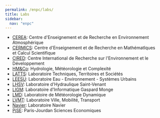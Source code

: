 ```yaml
---
permalink: /enpc/labs/
title: Labs
sidebar:
  nav: "enpc"
---
```


- [CEREA](https://www.cerea-lab.fr/): Centre d'Enseignement et de Recherche en Environnement Atmosphérique
- [CERMICS](https://cermics-lab.enpc.fr/): Centre d'Enseignement et de Recherche en MathématIques et Calcul Scientifique
- [CIRED](http://www.centre-cired.fr/fr/): Centre International de Recherche sur l'Environnement et le Développement
- [HM&Co](https://hmco.enpc.fr): Hydrologie, Météorologie et Complexité
- [LATTS](https://latts.fr/): Laboratoire Techniques, Territoires et Sociétés
- [LEESU](https://www.leesu.fr/): Laboratoire Eau - Environnement - Systèmes Urbains
- [LHSV](https://www.saint-venant-lab.fr/): Laboratoire d'Hydraulique Saint-Venant
- [LIGM](http://ligm.u-pem.fr/accueil/): Laboratoire d'Informatique Gaspard Monge
- [LMD](https://www.lmd.jussieu.fr/): Laboratoire de Météorologie Dynamique
- [LVMT](https://www.lvmt.fr/): Laboratoire Ville, Mobilité, Transport
- [Navier](https://navier-lab.fr/): Laboratoire Navier
- [PjSE](http://www.pse.ens.fr/?lang=fr): Paris-Jourdan Sciences Economiques
